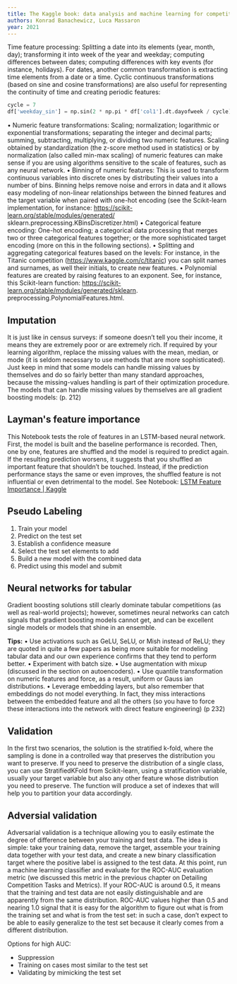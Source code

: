 ```yaml
---
title: The Kaggle book: data analysis and machine learning for competitive data science
authors: Konrad Banachewicz, Luca Massaron
year: 2021
---
```


Time feature processing: Splitting a date into its elements (year, month, day); transforming it into week of the year and weekday; computing differences between dates; computing differences with key events (for instance, holidays). For dates, another common transformation is extracting time elements from a date or a time. Cyclic continuous transformations (based on sine and cosine transformations) are also useful for representing the continuity of time and creating periodic features: 
```python
cycle = 7 
df['weekday_sin'] = np.sin(2 * np.pi * df['col1'].dt.dayofweek / cycle) df['weekday_cos'] = np.cos(2 * np.pi * df['col1'].dt.dayofweek / cycle) 
```

• Numeric feature transformations: Scaling; normalization; logarithmic or exponential transformations; separating the integer and decimal parts; summing, subtracting, multiplying, or dividing two numeric features. Scaling obtained by standardization (the z-score method used in statistics) or by normalization (also called min-max scaling) of numeric features can make sense if you are using algorithms sensitive to the scale of features, such as any neural network. 
• Binning of numeric features: This is used to transform continuous variables into discrete ones by distributing their values into a number of bins. Binning helps remove noise and errors in data and it allows easy modeling of non-linear relationships between the binned features and the target variable when paired with one-hot encoding (see the Scikit-learn implementation, for instance: https://scikit-learn.org/stable/modules/generated/ sklearn.preprocessing.KBinsDiscretizer.html)
• Categorical feature encoding: One-hot encoding; a categorical data processing that merges two or three categorical features together; or the more sophisticated target encoding (more on this in the following sections). • Splitting and aggregating categorical features based on the levels: For instance, in the Titanic competition (https://www.kaggle.com/c/titanic) you can split names and surnames, as well their initials, to create new features. • Polynomial features are created by raising features to an exponent. See, for instance, this Scikit-learn function: https://scikit-learn.org/stable/modules/generated/sklearn. preprocessing.PolynomialFeatures.html.

## Imputation 

It is just like in census surveys: if someone doesn’t tell you their income, it means they are extremely poor or are extremely rich. If required by your learning algorithm, replace the missing values with the mean, median, or mode (it is seldom necessary to use methods that are more sophisticated). Just keep in mind that some models can handle missing values by themselves and do so fairly better than many standard approaches, because the missing-values handling is part of their optimization procedure. The models that can handle missing values by themselves are all gradient boosting models: (p. 212)

## Layman's feature importance
This Notebook tests the role of features in an LSTM-based neural network. First, the model is built and the baseline performance is recorded. Then, one by one, features are shuffled and the model is required to predict again. If the resulting prediction worsens, it suggests that you shuffled an important feature that shouldn’t be touched. Instead, if the prediction performance stays the same or even improves, the shuffled feature is not influential or even detrimental to the model. See Notebook: [LSTM Feature Importance | Kaggle](https://www.kaggle.com/code/cdeotte/lstm-feature-importance/notebook)


## Pseudo Labeling

1. Train your model 
2. Predict on the test set 
3. Establish a confidence measure 
4. Select the test set elements to add 
5. Build a new model with the combined data 
6. Predict using this model and submit

## Neural networks for tabular
Gradient boosting solutions still clearly dominate tabular competitions (as well as real-world projects); however, sometimes neural networks can catch signals that gradient boosting models cannot get, and can be excellent single models or models that shine in an ensemble.

**Tips:**
• Use activations such as GeLU, SeLU, or Mish instead of ReLU; they are quoted in quite a few papers as being more suitable for modeling tabular data and our own experience confirms that they tend to perform better. • Experiment with batch size. • Use augmentation with mixup (discussed in the section on autoencoders). • Use quantile transformation on numeric features and force, as a result, uniform or Gauss ian distributions. • Leverage embedding layers, but also remember that embeddings do not model everything. In fact, they miss interactions between the embedded feature and all the others (so you have to force these interactions into the network with direct feature engineering) (p 232)

## Validation

In the first two scenarios, the solution is the stratified k-fold, where the sampling is done in a controlled way that preserves the distribution you want to preserve. If you need to preserve the distribution of a single class, you can use StratifiedKFold from Scikit-learn, using a stratification variable, usually your target variable but also any other feature whose distribution you need to preserve. The function will produce a set of indexes that will help you to partition your data accordingly.

## Adversial validation

Adversarial validation is a technique allowing you to easily estimate the degree of difference between your training and test data. 
The idea is simple: take your training data, remove the target, assemble your training data together with your test data, and create a new binary classification target where the positive label is assigned to the test data. At this point, run a machine learning classifier and evaluate for the ROC-AUC evaluation metric (we discussed this metric in the previous chapter on Detailing Competition Tasks and Metrics).
If your ROC-AUC is around 0.5, it means that the training and test data are not easily distinguishable and are apparently from the same distribution. ROC-AUC values higher than 0.5 and nearing 1.0 signal that it is easy for the algorithm to figure out what is from the training set and what is from the test set: in such a case, don’t expect to be able to easily generalize to the test set because it clearly comes from a different distribution.

Options for high AUC:
- Suppression 
- Training on cases most similar to the test set 
- Validating by mimicking the test set